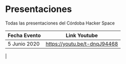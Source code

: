 # Presentaciones
Todas las presentaciones del Córdoba Hacker Space

| Fecha Evento | Link Youtube |
| ------------- | ------------- |
| 5 Junio 2020  | https://youtu.be/t-dnqJ94468 |
|
